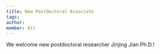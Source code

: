 ```yaml
---
title: New Postdoctoral Associate
tags:
author: 
member: All
---
```


We welcome new postdoctoral researcher Jinjing Jian Ph.D.!
